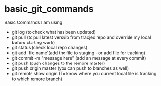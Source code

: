 # basic_git_commands

Basic Commands I am using 
- git log (to check what has been updated)
- git pull (to pull latest versuib from tracjed repo and override my local before starting work)
- git status (check local repo changes)
- git add 'file name'(add the file to staging - or add file for tracking)
- git commit -m "message here" (add an message at every commit)
- git push (push changes to the remore master)  
- git push origin master (you can push to branches as well)
- git remote show origin (To know where you current local file is tracking to which remore branch)

